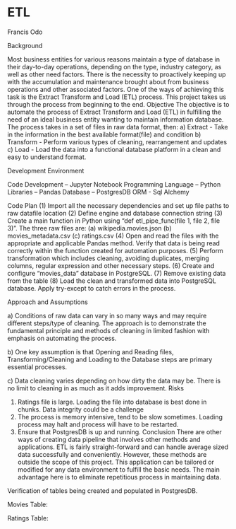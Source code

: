 # ETL
Francis Odo


Background 

Most business entities for various reasons maintain a type of database in their day-to-day operations, depending on the type, industry category, as well as other need factors. There is the necessity to proactively keeping up with the accumulation and maintenance brought about from business operations and other associated factors. One of the ways of achieving this task is the Extract Transform and Load (ETL) process. This project takes us through the process from beginning to the end.
Objective
The objective is to automate the process of Extract Transform and Load (ETL) in fulfilling the need of an ideal business entity wanting to maintain information database. The process takes in a set of files in raw data format, then:
a)	Extract  -  Take in the information in the best available format(file) and condition
b)	Transform  -  Perform various types of cleaning, rearrangement and updates
c)	Load   -  Load the data into a functional database platform in a clean and easy to understand format. 

Development Environment

Code Development – Jupyter Notebook
Programming Language – Python
Libraries – Pandas
Database – PostgresDB
ORM - Sql Alchemy

Code Plan
(1)	Import all the necessary dependencies and set up file paths to raw datafile location 
(2)	Define engine and database connection string
(3)	Create a main function in Python using “def etl_pipe_func(file 1, file 2, file 3)”. 
The three raw files are: 
(a)	wikipedia.movies.json
(b)	movies_metadata.csv
(c)	ratings.csv
(4)	Open and read the files with the appropriate and applicable Pandas method. Verify that data is being read correctly within the function created for automation purposes. 
(5)	Perform transformation which includes cleaning, avoiding duplicates, merging columns, regular expression and other necessary steps.
(6)	Create and configure “movies_data” database  in PostgreSQL. 
(7)	Remove existing data from the table
(8)	Load the clean and transformed data into PostgreSQL database. Apply try-except to catch errors in the process.

Approach and Assumptions

a)	Conditions of raw data can vary in so many ways and may require different steps/type of cleaning. The approach is to demonstrate the fundamental principle and methods of cleaning in limited fashion with emphasis on automating the process.
 
b)	One key assumption is that Opening and Reading files, Transforming/Cleaning and Loading to the Database steps are primary essential processes. 

c)	Data cleaning varies depending on how dirty the data may be. There is no limit to cleaning in as much as it adds improvement. 
Risks
1.	Ratings file is large. Loading the file into database is best done in chunks. Data integrity could be a challenge
2.	The process is memory intensive, tend to be slow sometimes. Loading process may halt and process will have to be restarted.
3.	Ensure that PostgresDB is up and running.
Conclusion 
There are other ways of creating data pipeline that involves other methods and applications. ETL is fairly straight-forward and can handle average sized data successfully and conveniently. However, these  methods are outside the scope of this project. 
This application can be tailored or modified for any data environment to fulfill the basic needs. The main advantage here is to eliminate repetitious process in maintaining data.

Verification of tables being created and populated in PostgresDB. 

Movies Table:

Ratings Table:


